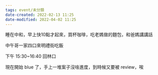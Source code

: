 ```yaml
---
tags: event/未分類
date-created: 2022-02-13 11:25
date-modified: 2022-04-02 11:25
---
```


睡在中和，早上快10點才起來，買杯咖啡，吃老媽做的麵包，和爸媽講講話

中午哥一家四口來明禮街吃飯

下午 15:30~16:40 回林口

現在開始 blue 了，手上一堆案子沒啥進度，到時候又要被 review，唉